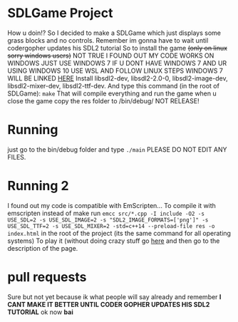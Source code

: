 # SDLGame Project
How u doin!? So I decided to make a SDLGame which just displays some grass blocks and no controls. Remember im gonna have to wait until codergopher updates his SDL2 tutorial
So to install the game ~~(only on linux sorry windows users)~~
NOT TRUE I FOUND OUT MY CODE WORKS ON WINDOWS JUST USE WINDOWS 7 IF U DONT HAVE WINDOWS 7 AND UR USING WINDOWS 10 USE WSL AND FOLLOW LINUX STEPS WINDOWS 7 WILL BE LINKED [HERE](https://github.com/hdfsyu/SDLGame-windows)
Install libsdl2-dev, libsdl2-2.0-0, libsdl2-image-dev, libsdl2-mixer-dev, libsdl2-ttf-dev.
And type this command (in the root of SDLGame):
`make`
That will compile everything and run the game when u close the game copy the res folder to /bin/debug/ NOT RELEASE!
# Running
just go to the bin/debug folder and type `./main`
PLEASE DO NOT EDIT ANY FILES.
# Running 2
I found out my code is compatible with EmScripten...
To compile it with emscripten instead of make run `emcc src/*.cpp -I include -O2 -s USE_SDL=2 -s USE_SDL_IMAGE=2 -s "SDL2_IMAGE_FORMATS=['png']" -s USE_SDL_TTF=2 -s USE_SDL_MIXER=2 -std=c++14 --preload-file res -o index.html` in the root of the project (its the same command for all operating systems)
To play it (without doing crazy stuff go [here](https://hdfsyu.itch.io/sdlgame) and then go to the description of the page.
# pull requests
Sure but not yet because ik what people will say already and remember **I CANT MAKE IT BETTER UNTIL CODER GOPHER UPDATES HIS SDL2 TUTORIAL** ok now **bai**

